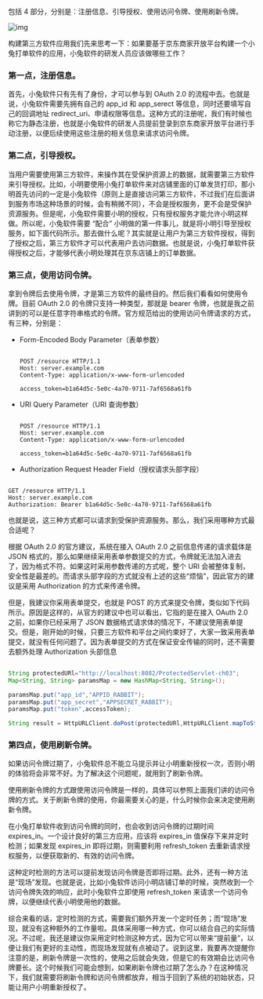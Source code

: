 包括 4 部分，分别是：注册信息、引导授权、使用访问令牌、使用刷新令牌。

![img](https://static001.geekbang.org/resource/image/ee/78/ee18ea7aab4fbee26cf23d7613801078.png)



构建第三方软件应用我们先来思考一下：如果要基于京东商家开放平台构建一个小兔打单软件的应用，小兔软件的研发人员应该做哪些工作？

### 第一点，注册信息。

首先，小兔软件只有先有了身份，才可以参与到 OAuth 2.0 的流程中去。也就是说，小兔软件需要先拥有自己的 app_id 和 app_serect 等信息，同时还要填写自己的回调地址 redirect_uri、申请权限等信息。这种方式的注册呢，我们有时候也称它为静态注册，也就是小兔软件的研发人员提前登录到京东商家开放平台进行手动注册，以便后续使用这些注册的相关信息来请求访问令牌。

### 第二点，引导授权。

当用户需要使用第三方软件，来操作其在受保护资源上的数据，就需要第三方软件来引导授权。比如，小明要使用小兔打单软件来对店铺里面的订单发货打印，那小明首先访问的一定是小兔软件（原则上是直接访问第三方软件，不过我们在后面讲到服务市场这种场景的时候，会有稍微不同），不会是授权服务，更不会是受保护资源服务。但是呢，小兔软件需要小明的授权，只有授权服务才能允许小明这样做。所以呢，小兔软件需要 “配合” 小明做的第一件事儿，就是将小明引导至授权服务，如下面代码所示。那去做什么呢？其实就是让用户为第三方软件授权，得到了授权之后，第三方软件才可以代表用户去访问数据。也就是说，小兔打单软件获得授权之后，才能够代表小明处理其在京东店铺上的订单数据。

### 第三点，使用访问令牌。

拿到令牌后去使用令牌，才是第三方软件的最终目的。然后我们看看如何使用令牌。目前 OAuth 2.0 的令牌只支持一种类型，那就是 bearer 令牌，也就是我之前讲到的可以是任意字符串格式的令牌。官方规范给出的使用访问令牌请求的方式，有三种，分别是：

- Form-Encoded Body Parameter（表单参数）

  ```http
  
  POST /resource HTTP/1.1
  Host: server.example.com
  Content-Type: application/x-www-form-urlencoded
  
  access_token=b1a64d5c-5e0c-4a70-9711-7af6568a61fb
  ```

  

- URI Query Parameter（URI 查询参数）

  ```http
  
  POST /resource HTTP/1.1
  Host: server.example.com
  Content-Type: application/x-www-form-urlencoded
  
  access_token=b1a64d5c-5e0c-4a70-9711-7af6568a61fb
  ```

  

- Authorization Request Header Field（授权请求头部字段）

```http

GET /resource HTTP/1.1
Host: server.example.com
Authorization: Bearer b1a64d5c-5e0c-4a70-9711-7af6568a61fb
```

也就是说，这三种方式都可以请求到受保护资源服务。那么，我们采用哪种方式最合适呢？

根据 OAuth 2.0 的官方建议，系统在接入 OAuth 2.0 之前信息传递的请求载体是 JSON 格式的，那么如果继续采用表单参数提交的方式，令牌就无法加入进去了，因为格式不符。如果这时采用参数传递的方式呢，整个 URI 会被整体复制，安全性是最差的。而请求头部字段的方式就没有上述的这些“烦恼”，因此官方的建议是采用 Authorization 的方式来传递令牌。

但是，我建议你采用表单提交，也就是 POST 的方式来提交令牌，类似如下代码所示。原因是这样的，从官方的建议中也可以看出，它指的是在接入 OAuth 2.0 之前，如果你已经采用了 JSON 数据格式请求体的情况下，不建议使用表单提交。但是，刚开始的时候，只要三方软件和平台之间约束好了，大家一致采用表单提交，就没有任何问题了。因为表单提交的方式在保证安全传输的同时，还不需要去额外处理 Authorization 头部信息

```java

String protectedURl="http://localhost:8082/ProtectedServlet-ch03";
Map<String, String> paramsMap = new HashMap<String, String>();

paramsMap.put("app_id","APPID_RABBIT");
paramsMap.put("app_secret","APPSECRET_RABBIT");
paramsMap.put("token",accessToken);

String result = HttpURLClient.doPost(protectedURl,HttpURLClient.mapToStr(paramsMap));
```





### 第四点，使用刷新令牌。

如果访问令牌过期了，小兔软件总不能立马提示并让小明重新授权一次，否则小明的体验将会非常不好。为了解决这个问题呢，就用到了刷新令牌。

使用刷新令牌的方式跟使用访问令牌是一样的，具体可以参照上面我们讲的访问令牌的方式。关于刷新令牌的使用，你最需要关心的是，什么时候你会来决定使用刷新令牌。

在小兔打单软件收到访问令牌的同时，也会收到访问令牌的过期时间 expires_in。一个设计良好的第三方应用，应该将 expires_in 值保存下来并定时检测；如果发现 expires_in 即将过期，则需要利用 refresh_token 去重新请求授权服务，以便获取新的、有效的访问令牌。

这种定时检测的方法可以提前发现访问令牌是否即将过期。此外，还有一种方法是“现场”发现。也就是说，比如小兔软件访问小明店铺订单的时候，突然收到一个访问令牌失效的响应，此时小兔软件立即使用 refresh_token 来请求一个访问令牌，以便继续代表小明使用他的数据。

综合来看的话，定时检测的方式，需要我们额外开发一个定时任务；而“现场”发现，就没有这种额外的工作量啦。具体采用哪一种方式，你可以结合自己的实际情况。不过呢，我还是建议你采用定时检测这种方式，因为它可以带来“提前量”，以便让我们有更好的主动性，而现场发现就有点被动了。说到这里，我要再次提醒你注意的是，刷新令牌是一次性的，使用之后就会失效，但是它的有效期会比访问令牌要长。这个时候我们可能会想到，如果刷新令牌也过期了怎么办？在这种情况下，我们就需要将刷新令牌和访问令牌都放弃，相当于回到了系统的初始状态，只能让用户小明重新授权了。